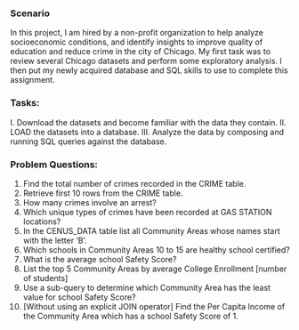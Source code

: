 ### Scenario
In this project, I am hired by a non-profit organization to help analyze socioeconomic conditions, and identify insights to improve quality of education and reduce crime in the city of Chicago. My first task was to review several Chicago datasets and perform some exploratory analysis. I then put my newly acquired database and SQL skills to use to complete this assignment.

### Tasks: 
I. Download the datasets and become familiar with the data they contain.
II. LOAD the datasets into a database.
III. Analyze the data by composing and running SQL queries against the database.

### Problem Questions:
1. Find the total number of crimes recorded in the CRIME table.
2. Retrieve first 10 rows from the CRIME table.
3. How many crimes involve an arrest?
4. Which unique types of crimes have been recorded at GAS STATION locations?
5. In the CENUS_DATA table list all Community Areas whose names start with the letter ‘B’.
6. Which schools in Community Areas 10 to 15 are healthy school certified?
7. What is the average school Safety Score?
8. List the top 5 Community Areas by average College Enrollment [number of students]
9. Use a sub-query to determine which Community Area has the least value for school Safety Score?
10. [Without using an explicit JOIN operator] Find the Per Capita Income of the Community Area which has a school Safety Score of 1.
